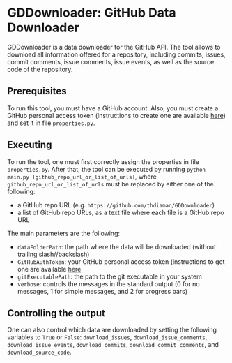 GDDownloader: GitHub Data Downloader
====================================
GDDownloader is a data downloader for the GitHub API. The tool allows to download all information
offered for a repository, including commits, issues, commit comments, issue comments, issue events,
as well as the source code of the repository.

Prerequisites
-------------
To run this tool, you must have a GitHub account. Also, you must create a GitHub personal access token
(instructions to create one are available [here](https://help.github.com/articles/creating-a-personal-access-token-for-the-command-line/)) and set it in
file `properties.py`.

Executing
---------
To run the tool, one must first correctly assign the properties in file `properties.py`.
After that, the tool can be executed by running `python main.py [github_repo_url_or_list_of_urls]`,
where `github_repo_url_or_list_of_urls` must be replaced by either one of the following:
- a GitHub repo URL (e.g. `https://github.com/thdiaman/GDDownloader`)
- a list of GitHub repo URLs, as a text file where each file is a GitHub repo URL

The main parameters are the following:
- `dataFolderPath`: the path where the data will be downloaded (without trailing slash//backslash)
- `GitHubAuthToken`: your GitHub personal access token (instructions to get one are available [here](https://help.github.com/articles/creating-a-personal-access-token-for-the-command-line/)
- `gitExecutablePath`: the path to the git executable in your system
- `verbose`: controls the messages in the standard output (0 for no messages, 1 for simple messages, and 2 for progress bars)

Controlling the output
----------------------
One can also control which data are downloaded by setting the following variables to `True` or `False`:
`download_issues`, `download_issue_comments`, `download_issue_events`, `download_commits`,
`download_commit_comments`, and `download_source_code`.

